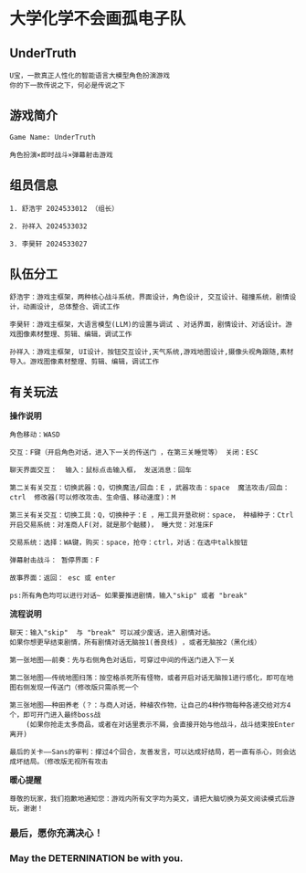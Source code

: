 # 大学化学不会画孤电子队

## UnderTruth
    U宝，一款真正人性化的智能语言大模型角色扮演游戏
    你的下一款传说之下，何必是传说之下

## 游戏简介

    Game Name: UnderTruth

    角色扮演×即时战斗×弹幕射击游戏


## 组员信息

    1. 舒浩宇 2024533012 （组长）

    2. 孙祥入 2024533032

    3. 李昊轩 2024533027

## 队伍分工

    舒浩宇：游戏主框架，两种核心战斗系统，界面设计，角色设计, 交互设计、碰撞系统，剧情设计，动画设计, 总体整合、调试工作 

    李昊轩：游戏主框架，大语言模型(LLM)的设置与调试 、对话界面，剧情设计、对话设计。游戏图像素材整理、剪辑、编辑，调试工作

    孙祥入：游戏主框架, UI设计，按钮交互设计,天气系统,游戏地图设计,摄像头视角跟随,素材导入。游戏图像素材整理、剪辑、编辑，调试工作



## 有关玩法

**操作说明**

    角色移动：WASD

    交互：F键（开启角色对话，进入下一关的传送门 ，在第三关睡觉等） 关闭：ESC

    聊天界面交互：  输入：鼠标点击输入框， 发送消息：回车 
    
    第二关有关交互：切换武器：Q，切换魔法/回血：E ，武器攻击：space  魔法攻击/回血：ctrl  修改器(可以修改攻击、生命值、移动速度)：M

    第三关有关交互：切换工具：Q，切换种子：E ，用工具开垦砍树：space， 种植种子：Ctrl  开启交易系统：对准商人F(对，就是那个骷髅)， 睡大觉：对准床F  
    
    交易系统：选择：WA键，购买：space，抢夺：ctrl，对话：在选中talk按钮  

    弹幕射击战斗： 暂停界面：F  
    
    故事界面：返回： esc 或 enter

    ps:所有角色均可以进行对话~ 如果要推进剧情，输入"skip" 或者 "break"
   

**流程说明**

    聊天：输入"skip"  与 "break" 可以减少废话，进入剧情对话。
    如果你想更早结束剧情，所有剧情对话无脑按1(善良线) ，或者无脑按2（黑化线） 

    第一张地图——前奏：先与右侧角色对话后，可穿过中间的传送门进入下一关

    第二张地图——传统地图扫荡：按空格杀死所有怪物，或者开启对话无脑按1进行感化，即可在地图右侧发现一传送门（修改版只需杀死一个

    第三张地图——种田养老（？：与商人对话，种植农作物，让自己的4种作物每种各递交给对方4个，即可开门进入最终boss战
        (如果你抢走太多商品，或者在对话里表示不屑，会直接开始与他战斗，战斗结束按Enter 离开)

    最后的关卡——Sans的审判：撑过4个回合，友善发言，可以达成好结局，若一直有杀心，则会达成坏结局。（修改版无视所有攻击

**暖心提醒**

    尊敬的玩家，我们抱歉地通知您：游戏内所有文字均为英文，请把大脑切换为英文阅读模式后游玩，谢谢！

### 最后，愿你充满决心！
### May the DETERNINATION be with you.
    
